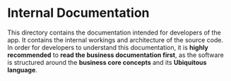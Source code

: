 # Internal Documentation
This directory contains the documentation intended for developers of the app. 
It contains the internal workings and architecture of the source code. In order for developers to understand this documentation, it is **highly recommended** to **read the business documentation first**, as the software is structured around the **business core concepts** and its **Ubiquitous language**.
